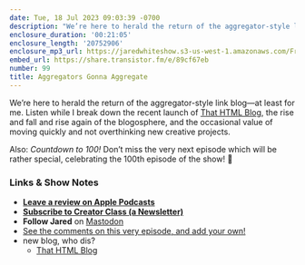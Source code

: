 ```yaml
---
date: Tue, 18 Jul 2023 09:03:39 -0700
description: "We’re here to herald the return of the aggregator-style link blog—at least for me. Listen while I break down the recent launch of That HTML Blog, the rise and fall and rise again of the blogosphere, and the occasional value of moving quickly and not overthinking new creative projects."
enclosure_duration: '00:21:05'
enclosure_length: '20752906'
enclosure_mp3_url: https://jaredwhiteshow.s3-us-west-1.amazonaws.com/FreshFusion_Episode_99%20-%20Aggregators%20Gonna%20Aggregate.mp3
embed_url: https://share.transistor.fm/e/89cf67eb
number: 99
title: Aggregators Gonna Aggregate
---
```


We’re here to herald the return of the aggregator-style link blog—at least for me. Listen while I break down the recent launch of [That HTML Blog](https://thathtml.blog), the rise and fall and rise again of the blogosphere, and the occasional value of moving quickly and not overthinking new creative projects.

Also: _Countdown to 100!_ Don’t miss the very next episode which will be rather special, celebrating the 100th episode of the show! 🎉

### Links & Show Notes

* **[Leave a review on Apple Podcasts](https://podcasts.apple.com/us/podcast/fresh-fusion/id1387528457)**
* **[Subscribe to Creator Class (a Newsletter)](https://jaredwhite.com/creator-class)**
* **Follow Jared** on [Mastodon](https://indieweb.social/@jaredwhite)
* [See the comments on this very episode, and add your own!](https://jaredwhite.com/podcast/99)
* new blog, who dis?
  * [That HTML Blog](https://thathtml.blog)